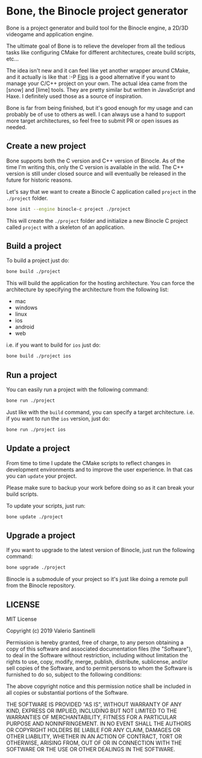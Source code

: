 # Bone, the Binocle project generator

Bone is a project generator and build tool for the Binocle engine, a 2D/3D videogame and application engine.

The ultimate goal of Bone is to relieve the developer from all the tedious tasks like configuring CMake for different architectures, create build scripts, etc...

The idea isn't new and it can feel like yet another wrapper around CMake, and it actually is like that :-P
[Fips](https://github.com/floooh/fips) is a good alternative if you want to manage your C/C++ project on your own.
The actual idea came from the [snow] and [lime] tools. They are pretty similar but written in JavaScript and Haxe. I definitely used those as a source of inspiration.

Bone is far from being finished, but it's good enough for my usage and can probably be of use to others as well. I can always use a hand to support more target architectures, so feel free to submit PR or open issues as needed.

## Create a new project

Bone supports both the C version and C++ version of Binocle. As of the time I'm writing this, only the C version is available in the wild. The C++ version is still under closed source and will eventually be released in the future for historic reasons.

Let's say that we want to create a Binocle C application called `project` in the `./project` folder.

```sh
bone init --engine binocle-c project ./project
```

This will create the `./project` folder and initialize a new Binocle C project called `project` with a skeleton of an application.

## Build a project

To build a project just do:

```sh
bone build ./project
```

This will build the application for the hosting architecture. You can force the architecture by specifying the architecture from the following list:

- mac
- windows
- linux
- ios
- android
- web

i.e. if you want to build for `ios` just do:

```sh
bone build ./project ios
```

## Run a project

You can easily run a project with the following command:

```sh
bone run ./project
```

Just like with the `build` command, you can specify a target architecture.
i.e. if you want to run the `ios` version, just do:

```sh
bone run ./project ios
```

## Update a project

From time to time I update the CMake scripts to reflect changes in development environments and to improve the user experience. In that cas you can `update` your project.

Please make sure to backup your work before doing so as it can break your build scripts.

To update your scripts, just run:

```sh
bone update ./project
```

## Upgrade a project

If you want to upgrade to the latest version of Binocle, just run the following command:

```sh
bone upgrade ./project
```

Binocle is a submodule of your project so it's just like doing a remote pull from the Binocle repository.

## LICENSE

MIT License

Copyright (c) 2019 Valerio Santinelli

Permission is hereby granted, free of charge, to any person obtaining a copy
of this software and associated documentation files (the "Software"), to deal
in the Software without restriction, including without limitation the rights
to use, copy, modify, merge, publish, distribute, sublicense, and/or sell
copies of the Software, and to permit persons to whom the Software is
furnished to do so, subject to the following conditions:

The above copyright notice and this permission notice shall be included in all
copies or substantial portions of the Software.

THE SOFTWARE IS PROVIDED "AS IS", WITHOUT WARRANTY OF ANY KIND, EXPRESS OR
IMPLIED, INCLUDING BUT NOT LIMITED TO THE WARRANTIES OF MERCHANTABILITY,
FITNESS FOR A PARTICULAR PURPOSE AND NONINFRINGEMENT. IN NO EVENT SHALL THE
AUTHORS OR COPYRIGHT HOLDERS BE LIABLE FOR ANY CLAIM, DAMAGES OR OTHER
LIABILITY, WHETHER IN AN ACTION OF CONTRACT, TORT OR OTHERWISE, ARISING FROM,
OUT OF OR IN CONNECTION WITH THE SOFTWARE OR THE USE OR OTHER DEALINGS IN THE
SOFTWARE.
